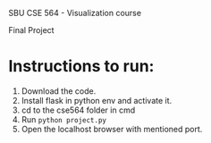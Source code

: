 SBU CSE 564 - Visualization course

Final Project

# Instructions to run:
1) Download the code.
2) Install flask in python env and activate it.
3) cd to the cse564 folder in cmd
4) Run `python project.py`
5) Open the localhost browser with mentioned port.
